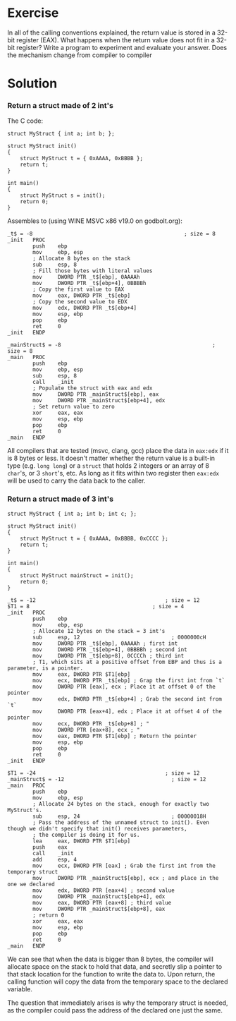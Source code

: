 # Exercise
In all of the calling conventions explained, the return value is stored in a 32-bit register (EAX). What happens when the return value does not fit in a 32-bit register? Write a program to experiment and evaluate your answer. Does the mechanism change from compiler to compiler

# Solution

### Return a struct made of 2 int's

The C code:
```
struct MyStruct { int a; int b; };

struct MyStruct init()
{
    struct MyStruct t = { 0xAAAA, 0xBBBB };
    return t;
}

int main()
{
    struct MyStruct s = init();
    return 0;
}
```

Assembles to (using WINE MSVC x86 v19.0 on godbolt.org):
```
_t$ = -8                                                ; size = 8
_init   PROC
        push    ebp
        mov     ebp, esp
        ; Allocate 8 bytes on the stack
        sub     esp, 8
        ; Fill those bytes with literal values
        mov     DWORD PTR _t$[ebp], 0AAAAh
        mov     DWORD PTR _t$[ebp+4], 0BBBBh
        ; Copy the first value to EAX
        mov     eax, DWORD PTR _t$[ebp]
        ; Copy the second value to EDX
        mov     edx, DWORD PTR _t$[ebp+4]
        mov     esp, ebp
        pop     ebp
        ret     0
_init   ENDP

_mainStruct$ = -8                                                ; size = 8
_main   PROC
        push    ebp
        mov     ebp, esp
        sub     esp, 8
        call    _init
        ; Populate the struct with eax and edx
        mov     DWORD PTR _mainStruct$[ebp], eax
        mov     DWORD PTR _mainStruct$[ebp+4], edx
        ; Set return value to zero
        xor     eax, eax
        mov     esp, ebp
        pop     ebp
        ret     0
_main   ENDP
```

All compilers that are tested (msvc, clang, gcc) place the data in `eax:edx` if it is 8 bytes or less.
It doesn't matter whether the return value is a built-in type (e.g. `long long`) or a `struct` that holds 2 integers or an array of 8 `char`'s, or 3 `short`'s, etc. As long as it
fits within two register then `eax:edx` will be used to carry the data back to the caller.

### Return a struct made of 3 int's

```
struct MyStruct { int a; int b; int c; };

struct MyStruct init()
{
    struct MyStruct t = { 0xAAAA, 0xBBBB, 0xCCCC };
    return t;
}

int main()
{
    struct MyStruct mainStruct = init();
    return 0;
}
```

```
_t$ = -12                                         ; size = 12
$T1 = 8                                       ; size = 4
_init   PROC
        push    ebp
        mov     ebp, esp
        ; Allocate 12 bytes on the stack = 3 int's
        sub     esp, 12                             ; 0000000cH
        mov     DWORD PTR _t$[ebp], 0AAAAh ; first int
        mov     DWORD PTR _t$[ebp+4], 0BBBBh ; second int
        mov     DWORD PTR _t$[ebp+8], 0CCCCh ; third int
        ; T1, which sits at a positive offset from EBP and thus is a parameter, is a pointer.
        mov     eax, DWORD PTR $T1[ebp]
        mov     ecx, DWORD PTR _t$[ebp] ; Grap the first int from `t`
        mov     DWORD PTR [eax], ecx ; Place it at offset 0 of the pointer
        mov     edx, DWORD PTR _t$[ebp+4] ; Grab the second int from `t`
        mov     DWORD PTR [eax+4], edx ; Place it at offset 4 of the pointer
        mov     ecx, DWORD PTR _t$[ebp+8] ; "
        mov     DWORD PTR [eax+8], ecx ; "
        mov     eax, DWORD PTR $T1[ebp] ; Return the pointer
        mov     esp, ebp
        pop     ebp
        ret     0
_init   ENDP

$T1 = -24                                         ; size = 12
_mainStruct$ = -12                                  ; size = 12
_main   PROC
        push    ebp
        mov     ebp, esp
        ; Allocate 24 bytes on the stack, enough for exactly two MyStruct's.
        sub     esp, 24                             ; 00000018H
        ; Pass the address of the unnamed struct to init(). Even though we didn't specify that init() receives parameters,
        ; the compiler is doing it for us.
        lea     eax, DWORD PTR $T1[ebp]
        push    eax
        call    _init
        add     esp, 4
        mov     ecx, DWORD PTR [eax] ; Grab the first int from the temporary struct
        mov     DWORD PTR _mainStruct$[ebp], ecx ; and place in the one we declared
        mov     edx, DWORD PTR [eax+4] ; second value
        mov     DWORD PTR _mainStruct$[ebp+4], edx
        mov     eax, DWORD PTR [eax+8] ; third value
        mov     DWORD PTR _mainStruct$[ebp+8], eax
        ; return 0
        xor     eax, eax
        mov     esp, ebp
        pop     ebp
        ret     0
_main   ENDP
```

We can see that when the data is bigger than 8 bytes, the compiler will allocate space on the stack to hold that data, and secretly slip a pointer to that stack location for the function to write the data to. Upon return, the calling function will copy the data from the temporary space to the declared variable.

The question that immediately arises is why the temporary struct is needed, as the compiler could pass the address of the declared one just the same.

